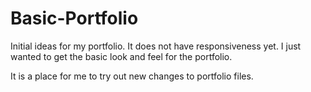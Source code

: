# Basic-Portfolio


Initial ideas for my portfolio. It does not have responsiveness yet. I just wanted to get the
basic look and feel for the portfolio. 

It is a place for me to try out new changes to portfolio files.
